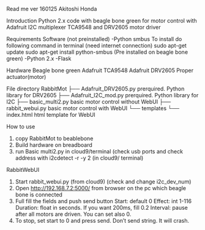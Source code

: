 Read me 
ver 160125
Akitoshi Honda

Introduction
Python 2.x code with beagle bone green for motor control with Adafruit I2C multiplexer TCA9548 and DRV2605 motor driver

Requirements
Software (not preinstalled)
-Python smbus
To install do following command in terminal (need internet connection)
	sudo apt-get update
	sudo apt-get install python-smbus
(Pre installed on beagle bone green)
-Python 2.x
-Flask

Hardware
Beagle bone green
Adafruit TCA9548
Adafruit DRV2605
Proper actuator(motor)

File directory
RabbitMot
	├── Adafruit_DRV2605.py		prerquired. Python library for DRV2605
	├── Adafruit_I2C_mod.py		prerquired. Python library for I2C
	├── basic_multi2.py			basic motor control without WebUI
	├── rabbit_webui.py			basic motor control with WebUI
	└── templates
    		└── index.html		html template for WebUI

How to use

1. copy RabbitMot to beablebone
2. Build hardware on breadboard 
3. run Basic multi2.py in cloud9/terminal (check usb ports and check address with i2cdetect -r -y 2 (in cloud9/ terminal)


RabbitWebUI

1. Start rabbit_webui.py (from cloud9) (check and change i2c_dev_num) 
2. Open http://192.168.7.2:5000/ from browser on the pc which beagle bone is connected
3. Full fill the fields and push send button
	Start: default 0
	Effect: int 1-116
	Duration: float in seconds. If you want 200ms, fill 0.2
	Interval: pause after all motors are driven. You can set also 0. 
4. To stop, set start to 0 and press send.
Don’t send string. It will crash.




